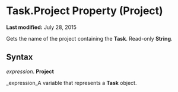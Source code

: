 
# Task.Project Property (Project)

 **Last modified:** July 28, 2015

Gets the name of the project containing the  **Task**. Read-only  **String**.

## Syntax

 _expression_. **Project**

 _expression_A variable that represents a  **Task** object.

